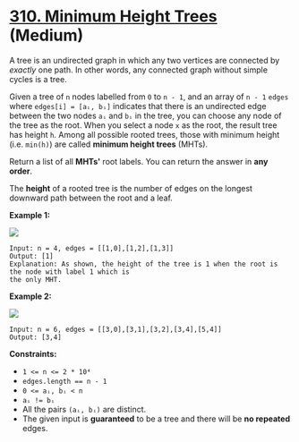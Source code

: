 # [310. Minimum Height Trees][link] (Medium)

[link]: https://leetcode.com/problems/minimum-height-trees/

A tree is an undirected graph in which any two vertices are connected by _exactly_ one path. In
other words, any connected graph without simple cycles is a tree.

Given a tree of `n` nodes labelled from `0` to `n - 1`, and an array of `n - 1` `edges` where
`edges[i] = [aᵢ, bᵢ]` indicates that there is an undirected edge between the two nodes `aᵢ` and `bᵢ`
in the tree, you can choose any node of the tree as the root. When you select a node `x` as the
root, the result tree has height `h`. Among all possible rooted trees, those with minimum height
(i.e. `min(h)`)  are called **minimum height trees** (MHTs).

Return a list of all **MHTs'** root labels. You can return the answer in **any order**.

The **height** of a rooted tree is the number of edges on the longest downward path between the root
and a leaf.

**Example 1:**

![](https://assets.leetcode.com/uploads/2020/09/01/e1.jpg)

```
Input: n = 4, edges = [[1,0],[1,2],[1,3]]
Output: [1]
Explanation: As shown, the height of the tree is 1 when the root is the node with label 1 which is
the only MHT.
```

**Example 2:**

![](https://assets.leetcode.com/uploads/2020/09/01/e2.jpg)

```
Input: n = 6, edges = [[3,0],[3,1],[3,2],[3,4],[5,4]]
Output: [3,4]
```

**Constraints:**

- `1 <= n <= 2 * 10⁴`
- `edges.length == n - 1`
- `0 <= aᵢ, bᵢ < n`
- `aᵢ != bᵢ`
- All the pairs `(aᵢ, bᵢ)` are distinct.
- The given input is **guaranteed** to be a tree and there will be **no repeated** edges.
